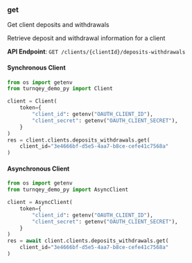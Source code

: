 
### get <a name="get"></a>
Get client deposits and withdrawals

Retrieve deposit and withdrawal information for a client

**API Endpoint**: `GET /clients/{clientId}/deposits-withdrawals`

#### Synchronous Client

```python
from os import getenv
from turnqey_demo_py import Client

client = Client(
    token={
        "client_id": getenv("OAUTH_CLIENT_ID"),
        "client_secret": getenv("OAUTH_CLIENT_SECRET"),
    }
)
res = client.clients.deposits_withdrawals.get(
    client_id="3e4666bf-d5e5-4aa7-b8ce-cefe41c7568a"
)
```

#### Asynchronous Client

```python
from os import getenv
from turnqey_demo_py import AsyncClient

client = AsyncClient(
    token={
        "client_id": getenv("OAUTH_CLIENT_ID"),
        "client_secret": getenv("OAUTH_CLIENT_SECRET"),
    }
)
res = await client.clients.deposits_withdrawals.get(
    client_id="3e4666bf-d5e5-4aa7-b8ce-cefe41c7568a"
)
```
